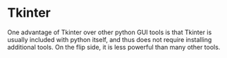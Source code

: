 # Tkinter

One advantage of Tkinter over other python GUI tools is that Tkinter is usually included with python itself,
and thus does not require installing additional tools.
On the flip side, it is less powerful than many other tools.
